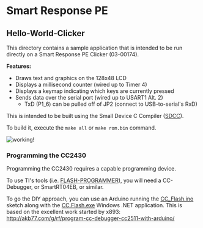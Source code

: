 # Smart Response PE

## Hello-World-Clicker
This directory contains a sample application that is intended to be run directly on a Smart Response PE Clicker (03-00174).

**Features:**
* Draws text and graphics on the 128x48 LCD
* Displays a millisecond counter (wired up to Timer 4)
* Displays a keymap indicating which keys are currently pressed
* Sends data over the serial port (wired up to USART1 Alt. 2)
  * TxD (P1_6) can be pulled off of JP2 (connect to USB-to-serial's RxD)

This is intended to be built using the Small Device C Compiler ([SDCC](http://sdcc.sourceforge.net/)).

To build it, execute the `make all` or `make rom.bin` command.

![working!](https://github.com/serisman/Smart-Response-PE/raw/master/Hello-World-Clicker/hello-world.jpg)

### Programming the CC2430
Programming the CC2430 requires a capable programming device.

To use TI's tools (i.e. [FLASH-PROGRAMMER](http://www.ti.com/tool/FLASH-PROGRAMMER)), you will need a CC-Debugger, or SmartRT04EB, or similar.

To go the DIY approach, you can use an Arduino running the [CC_Flash.ino](https://github.com/serisman/CC.Flash/blob/master/CC_Flash/CC_Flash.ino) sketch along with the [CC.Flash.exe](https://github.com/serisman/CC.Flash/blob/master/CC.Flash.exe) Windows .NET application.
This is based on the excellent work started by x893: http://akb77.com/g/rf/program-cc-debugger-cc2511-with-arduino/
